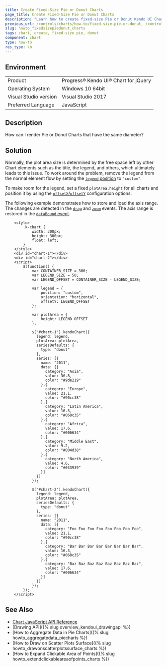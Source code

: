 ```yaml
---
title: Create Fixed-Size Pie or Donut Charts
page_title: Create Fixed-Size Pie or Donut Charts
description: "Learn how to create fixed-size Pie or Donut Kendo UI Charts."
previous_url: /controls/charts/how-to/fixed-size-pie-or-donut, /controls/charts/how-to/appearance/fixed-size-pie-or-donut
slug: howto_fixedsizepiedonut_charts
tags: chart, create, fixed-size pie, donut
component: chart
type: how-to
res_type: kb
---
```


## Environment

<table>
 <tr>
  <td>Product</td>
  <td>Progress® Kendo UI® Chart for jQuery</td>
 </tr>
 <tr>
  <td>Operating System</td>
  <td>Windows 10 64bit</td>
 </tr>
 <tr>
  <td>Visual Studio version</td>
  <td>Visual Studio 2017</td>
 </tr>
 <tr>
  <td>Preferred Language</td>
  <td>JavaScript</td>
 </tr>
</table>

## Description

How can I render Pie or Donut Charts that have the same diameter?

## Solution

Normally, the plot area size is determined by the free space left by other Chart elements such as the title, the legend, and others, which ultimately leads to this issue. To work around the problem, remove the legend from the normal element flow by setting the [`legend` position](/api/javascript/dataviz/ui/chart/configuration/legend.position) to `"custom"`.

To make room for the legend, set a fixed `plotArea.height` for all charts and position it by using the [`offsetX`/`offsetY`](/api/javascript/dataviz/ui/chart/configuration/legend.offsetx) configuration options.

The following example demonstrates how to store and load the axis range. The changes are detected in the [`drag`](/api/javascript/dataviz/ui/chart/events/drag) and [`zoom`](/api/javascript/dataviz/ui/chart/events/zoom) events. The axis range is restored in the [`dataBound` event](/api/javascript/dataviz/ui/chart/events/databound).

```dojo
    <style>
        .k-chart {
            width: 300px;
            height: 300px;
            float: left;
        }
    </style>
    <div id="chart-1"></div>
    <div id="chart-2"></div>
    <script>
        $(function() {
            var CONTAINER_SIZE = 300;
            var LEGEND_SIZE = 50;
            var LEGEND_OFFSET = CONTAINER_SIZE - LEGEND_SIZE;

            var legend = {
                position: "custom",
                orientation: "horizontal",
                offsetY: LEGEND_OFFSET
            };

            var plotArea = {
                height: LEGEND_OFFSET
            };

            $("#chart-1").kendoChart({
              legend: legend,
              plotArea: plotArea,
              seriesDefaults: {
                type: "donut"
              },
              series: [{
                name: "2011",
                data: [{
                  category: "Asia",
                  value: 30.8,
                  color: "#9de219"
                },{
                  category: "Europe",
                  value: 21.1,
                  color: "#90cc38"
                },{
                  category: "Latin America",
                  value: 16.3,
                  color: "#068c35"
                },{
                  category: "Africa",
                  value: 17.6,
                  color: "#006634"
                },{
                  category: "Middle East",
                  value: 9.2,
                  color: "#004d38"
                },{
                  category: "North America",
                  value: 4.6,
                  color: "#033939"
                }]
              }]
            });

            $("#chart-2").kendoChart({
              legend: legend,
              plotArea: plotArea,
              seriesDefaults: {
                type: "donut"
              },
              series: [{
                name: "2011",
                data: [{
                  category: "Foo Foo Foo Foo Foo Foo Foo Foo",
                  value: 21.1,
                  color: "#90cc38"
                },{
                  category: "Bar Bar Bar Bar Bar Bar Bar Bar",
                  value: 16.3,
                  color: "#068c35"
                },{
                  category: "Baz Baz Baz Baz Baz Baz Baz Baz",
                  value: 17.6,
                  color: "#006634"
                }]
              }]
            });
        });
    </script>
```

## See Also

* [Chart JavaScript API Reference](/api/javascript/dataviz/ui/chart)
* [Drawing API]({% slug overview_kendoui_drawingapi %})
* [How to Aggregate Data in Pie Charts]({% slug howto_aggregatedata_piecharts %})
* [How to Draw on Scatter Plots Surface]({% slug howto_drawonscatterplotssurface_charts %})
* [How to Expand Clickable Area of Points]({% slug howto_extendclickableareaofpoints_charts %})
